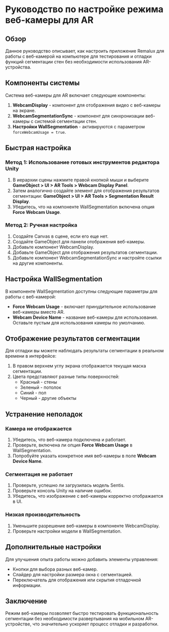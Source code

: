 # Руководство по настройке режима веб-камеры для AR

## Обзор

Данное руководство описывает, как настроить приложение Remalux для работы с веб-камерой на компьютере для тестирования и отладки функций сегментации стен без необходимости использования AR-устройства.

## Компоненты системы

Система веб-камеры для AR включает следующие компоненты:

1. **WebcamDisplay** - компонент для отображения видео с веб-камеры на экране.
2. **WebcamSegmentationSync** - компонент для синхронизации веб-камеры с системой сегментации стен.
3. **Настройки WallSegmentation** - активируются с параметром `forceWebcamUsage = true`.

## Быстрая настройка

### Метод 1: Использование готовых инструментов редактора Unity

1. В иерархии сцены нажмите правой кнопкой мыши и выберите **GameObject > UI > AR Tools > Webcam Display Panel**.
2. Затем аналогично создайте элемент для отображения результатов сегментации: **GameObject > UI > AR Tools > Segmentation Result Display**.
3. Убедитесь, что на компоненте WallSegmentation включена опция **Force Webcam Usage**.

### Метод 2: Ручная настройка

1. Создайте Canvas в сцене, если его еще нет.
2. Создайте GameObject для панели отображения веб-камеры.
3. Добавьте компонент WebcamDisplay.
4. Добавьте GameObject для отображения результатов сегментации.
5. Добавьте компонент WebcamSegmentationSync и настройте ссылки на другие компоненты.

## Настройка WallSegmentation

В компоненте WallSegmentation доступны следующие параметры для работы с веб-камерой:

- **Force Webcam Usage** - включает принудительное использование веб-камеры вместо AR.
- **Webcam Device Name** - название веб-камеры для использования. Оставьте пустым для использования камеры по умолчанию.

## Отображение результатов сегментации

Для отладки вы можете наблюдать результаты сегментации в реальном времени в интерфейсе:

1. В правом верхнем углу экрана отображается текущая маска сегментации.
2. Цвета представляют разные типы поверхностей:
   - Красный - стены
   - Зеленый - потолок
   - Синий - пол
   - Черный - другие объекты

## Устранение неполадок

### Камера не отображается

1. Убедитесь, что веб-камера подключена и работает.
2. Проверьте, включена ли опция **Force Webcam Usage** в WallSegmentation.
3. Попробуйте указать конкретное имя веб-камеры в поле **Webcam Device Name**.

### Сегментация не работает

1. Проверьте, успешно ли загрузилась модель Sentis.
2. Проверьте консоль Unity на наличие ошибок.
3. Убедитесь, что изображение с веб-камеры корректно отображается в UI.

### Низкая производительность

1. Уменьшите разрешение веб-камеры в компоненте WebcamDisplay.
2. Проверьте настройки модели в WallSegmentation.

## Дополнительные настройки

Для улучшения опыта работы можно добавить элементы управления:

- Кнопки для выбора разных веб-камер.
- Слайдер для настройки размера окна с сегментацией.
- Переключатель для отображения или скрытия отладочной информации.

## Заключение

Режим веб-камеры позволяет быстро тестировать функциональность сегментации без необходимости развертывания на мобильном AR-устройстве, что значительно ускоряет процесс отладки и разработки. 